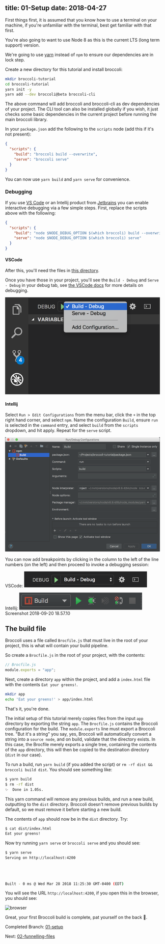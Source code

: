title: 01-Setup
date: 2018-04-27
---

First things first, it is assumed that you know how to use a terminal on your machine, if you're unfamiliar with the
terminal, best get familiar with that first.

You're also going to want to use Node 8 as this is the current LTS (long term support) version.

We're going to use [yarn](https://yarnpkg.com) instead of `npm` to ensure our dependencies are in lock step.

Create a new directory for this tutorial and install broccoli:


```sh
mkdir broccoli-tutorial
cd broccoli-tutorial
yarn init -y
yarn add --dev broccoli@beta broccoli-cli
```

The above command will add broccoli and broccoli-cli as dev dependencies of your project. The CLI tool can also be
installed globally if you wish, it just checks some basic dependencies in the current project before running the main
broccoli library.

In your `package.json` add the following to the `scripts` node (add this if it's not present):

```json
{
  "scripts": {
    "build": "broccoli build --overwrite",
    "serve": "broccoli serve"
  }
}
```

You can now use `yarn build` and `yarn serve` for convenience.

### Debugging

If you use [VS Code](https://code.visualstudio.com/) or an Intellij product from [Jetbrains](https://www.jetbrains.com/)
you can enable interactive debugging via a few simple steps. First, replace the scripts above with the following:

```json
{
  "scripts": {
    "build": "node $NODE_DEBUG_OPTION $(which broccoli) build --overwrite",
    "serve": "node $NODE_DEBUG_OPTION $(which broccoli) serve"
  }
}
```

#### VSCode

After this, you'll need the files in [this directory](https://github.com/oligriffiths/broccolijs-tutorial/tree/00-init/.vscode).

Once you have those in your project, you'll see the `Build - Debug` and `Serve - Debug` in your debug tab, see
[the VSCode docs](https://code.visualstudio.com/docs/editor/debugging) for more details on debugging.

![VSCode debug window](/broccolijs/assets/vscode-debug.png)

#### Intellij

Select `Run > Edit Configurations` from the menu bar, click the `+` in the top right hand corner, and select `npm`.
Name the configuration `Build`, ensure `run` is selected in the `command` entry, and select `build` from the `scripts`
dropdown, and hit apply. Repeat for the `serve` script.

![intellij debug window](/broccolijs/assets/intellij-debug.png)

You can now add breakpoints by clicking in the column to the left of the line numbers (on the left) and then proceed to
invoke a debugging session:

VSCode:
![VSCode debug controls](/broccolijs/assets/vscode-debug-controls.png)

Intellij:
![intellij debug controls](/broccolijs/assets/intellij-debug-controls.png)Screenshot 2018-09-20 18.57.10

## The build file

Broccoli uses a file called `Brocfile.js` that must live in the root of your project, this is what will contain your
build pipeline.

So create a `Brocfile.js` in the root of your project, with the contents: 

```js
// Brocfile.js
module.exports = "app";
```

Next, create a directory `app` within the project, and add a `index.html` file with the contents `Eat your greens!`.

```sh
mkdir app
echo 'Eat your greens!' > app/index.html
```

That's it, you're done.

The initial setup of this tutorial merely copies files from the input `app` directory by exporting the string `app`.
The `Brocfile.js` contains the Broccoli configuration for the build. The `module.exports` line must export a Broccoli
tree. "But it's a string" you say, yes, Broccoli will automatically convert a string into a `source node`, and on build,
validate that the directory exists. In this case, the Brocfile merely exports a single tree, containing the contents of
the `app` directory, this will then be copied to the destination directory (`dist` in our case).

To run a build, run `yarn build` (if you added the script) or `rm -rf dist && broccoli build dist`.
You should see something like:

```sh
$ yarn build
$ rm -rf dist
✨  Done in 1.05s.
```

This yarn command will remove any previous builds, and run a new build, outputting to the `dist` directory.
Broccoli doesn't remove previous builds by default, so we must remove it before starting a new build.

The contents of `app` should now be in the `dist` directory. Try:

```sh
$ cat dist/index.html
Eat your greens!
```

Now try running `yarn serve` or `broccoli serve` and you should see:

```sh
$ yarn serve
Serving on http://localhost:4200




Built - 0 ms @ Wed Mar 28 2018 11:25:30 GMT-0400 (EDT)
```

You will see the URL `http://localhost:4200`, if you open this in the browser, you should see:

![browser](assets/01-setup.png)

Great, your first Broccoli build is complete, pat yourself on the back 👏.

Completed Branch: [01-setup](https://github.com/oligriffiths/broccolijs-tutorial/tree/01-setup)

Next: [02-funnelling-files](02-funneling-files.html)

